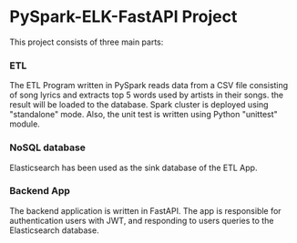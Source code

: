 # PySpark-ELK-FastAPI Project

This project consists of three main parts:

### ETL
The ETL Program written in PySpark reads data from a CSV file consisting of song lyrics and extracts top 5 words used by artists in their songs. the result will be loaded to the database. Spark cluster is deployed using "standalone" mode. Also, the unit test is written using Python "unittest" module. 

### NoSQL database
Elasticsearch has been used as the sink database of the ETL App.

### Backend App
The backend application is written in FastAPI. The app is responsible for authentication users with JWT, and responding to users queries to the Elasticsearch database.
